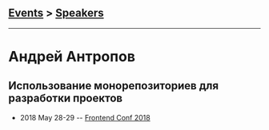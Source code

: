 ## [Events](../README.md) > [Speakers](../speakers.md)
---

# Андрей Антропов

## Использование монорепозиториев для разработки проектов
- 2018 May 28-29 -- [Frontend Conf 2018](https://www.youtube.com/watch?v=Lm8PxWBr-RI)    
